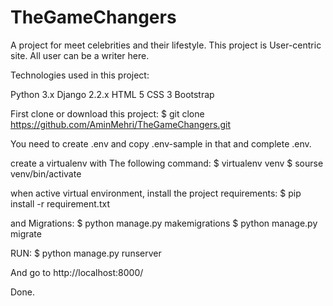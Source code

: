 # TheGameChangers

A project for meet celebrities and their lifestyle. This project is User-centric site. All user can be a writer here.

Technologies used in this project:

Python 3.x
Django 2.2.x
HTML 5
CSS 3
Bootstrap

First clone or download this project:
$ git clone https://github.com/AminMehri/TheGameChangers.git

You need to create .env and copy .env-sample in that and complete .env.

create a virtualenv with The following command:
$ virtualenv venv 
$ sourse venv/bin/activate

when active virtual environment, install the project requirements:
$ pip install -r requirement.txt

and Migrations:
$ python manage.py makemigrations
$ python manage.py migrate

RUN:
$ python manage.py runserver

And go to http://localhost:8000/

Done.

